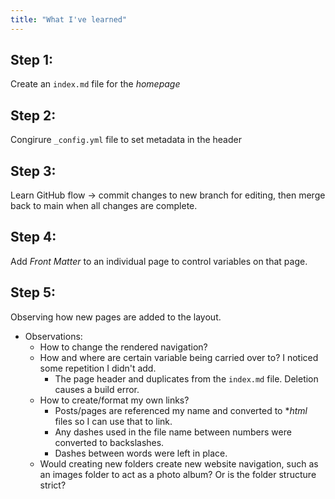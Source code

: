 ```yaml
---
title: "What I've learned"
---
```


## Step 1: 
Create an `index.md` file for the *homepage*

## Step 2:
Congirure `_config.yml` file to set metadata in the header

## Step 3:
Learn GitHub flow -> commit changes to new branch for editing, then merge back to main when all changes are complete.

## Step 4:
Add *Front Matter* to an individual page to control variables on that page.

## Step 5: 
Observing how new pages are added to the layout. 
* Observations:
  * How to change the rendered navigation?
  * How and where are certain variable being carried over to? I noticed some repetition I didn't add.
    * The page header and duplicates from the `index.md` file. Deletion causes a build error.
  * How to create/format my own links?
    * Posts/pages are referenced my name and converted to **html* files so I can use that to link.
    * Any dashes used in the file name between numbers were converted to backslashes.
    * Dashes between words were left in place.
  * Would creating new folders create new website navigation, such as an images folder to act as a photo album? Or is the folder structure strict?
